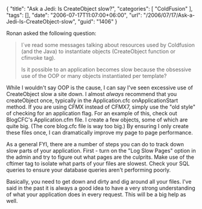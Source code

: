{
	"title": "Ask a Jedi: Is CreateObject slow?",
	"categories": [
		"ColdFusion"
	],
	"tags": [],
	"date": "2006-07-17T11:07:00+06:00",
	"url": "/2006/07/17/Ask-a-Jedi-Is-CreateObject-slow",
	"guid": "1406"
}

Ronan asked the following question:

<blockquote>
I´ve read some messages talking about resources used by Coldfusion (and the Java) to instantiate objects (CreateObject function or cfinvoke tag).

Is it possible to an application becomes slow because the obsessive use of the OOP or many objects instantiated per template?
</blockquote>

While I wouldn't say OOP is the cause, I can say I've seen excessive use of CreateObject slow a site down. I almost <i>always</i> recommend that you createObject once, typically in the Application.cfc onApplicationStart method. If you are using CFMX instead of CFMX7, simply use the "old style" of checking for an application flag. For an example of this, check out <a hrer="http://www.blogcfc.com">BlogCFC</a>'s Application.cfm file. I create a few objects, some of which are quite big. (The core blog.cfc file is way too big.) By ensuring I only create these files once, I can dramatically improve my page to page performance.

As a general FYI, there are a number of steps you can do to track down slow parts of your application. First - turn on the "Log Slow Pages" option in the admin and try to figure out what pages are the culprits. Make use of the cftimer tag to isolate what parts of your files are slowest. Check your SQL queries to ensure your database queries aren't performing poorly. 

Basically, you need to get down and dirty and dig around all your files. I've said in the past it is always a good idea to have a very strong understanding of what your application does in every request. This will be a big help as well.